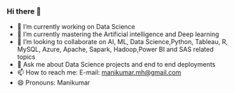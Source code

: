 ### Hi there 👋

- 🔭 I’m currently working on Data Science
- 🌱 I’m currently mastering the Artificial intelligence and Deep learning
- 👯 I’m looking to collaborate on AI, ML, Data Science,Python, Tableau, R, MySQL, Azure, Apache, Sapark, Hadoop,Power BI and SAS related topics
- 💬 Ask me about Data Science projects and end to end deployments
- 📫 How to reach me: E-mail: manikumar.mh@gmail.com
- 😄 Pronouns: Manikumar
